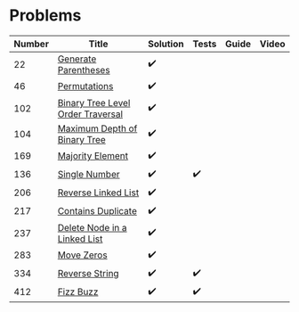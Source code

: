 # Problems

| Number | Title                                                                                                             | Solution           | Tests              | Guide | Video |
| ------ | ----------------------------------------------------------------------------------------------------------------- | ------------------ | ------------------ | ----- | ----- |
| 22     | [Generate Parentheses](https://leetcode.com/problems/generate-parentheses/description/)                           | :heavy_check_mark: |                    |       |       |
| 46     | [Permutations](https://leetcode.com/problems/permutations/description/)                                           | :heavy_check_mark: |                    |       |       |
| 102    | [Binary Tree Level Order Traversal](https://leetcode.com/problems/binary-tree-level-order-traversal/description/) | :heavy_check_mark: |                    |       |       |
| 104    | [Maximum Depth of Binary Tree](https://leetcode.com/problems/single-number/description/)                          | :heavy_check_mark: |                    |       |       |
| 169    | [Majority Element](https://leetcode.com/problems/majority-element/description/)                                   | :heavy_check_mark: |                    |       |       |
| 136    | [Single Number](https://leetcode.com/problems/single-number/description/)                                         | :heavy_check_mark: | :heavy_check_mark: |       |       |
| 206    | [Reverse Linked List](https://leetcode.com/problems/reverse-linked-list/description/)                             | :heavy_check_mark: |                    |       |       |
| 217    | [Contains Duplicate](https://leetcode.com/problems/contains-duplicate/hints/)                                     | :heavy_check_mark: |                    |       |       |
| 237    | [Delete Node in a Linked List](https://leetcode.com/problems/delete-node-in-a-linked-list/description/)           | :heavy_check_mark: |                    |       |       |
| 283    | [Move Zeros](https://leetcode.com/problems/move-zeroes/description/)                                              | :heavy_check_mark: |                    |       |       |
| 334    | [Reverse String](https://leetcode.com/problems/reverse-string/description/)                                       | :heavy_check_mark: | :heavy_check_mark: |       |       |
| 412    | [Fizz Buzz](https://leetcode.com/problems/fizz-buzz/description/)                                                 | :heavy_check_mark: | :heavy_check_mark: |       |       |


